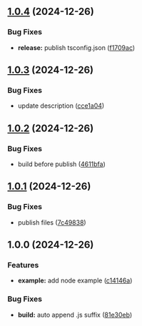## [1.0.4](https://github.com/gutenye/commander-completion-carapace/compare/v1.0.3...v1.0.4) (2024-12-26)

### Bug Fixes

* **release:** publish tsconfig.json ([f1709ac](https://github.com/gutenye/commander-completion-carapace/commit/f1709acefd70dca0f4055a8545ff6391714c1c96))

## [1.0.3](https://github.com/gutenye/commander-completion-carapace/compare/v1.0.2...v1.0.3) (2024-12-26)

### Bug Fixes

* update description ([cce1a04](https://github.com/gutenye/commander-completion-carapace/commit/cce1a04644e635d856443623b934f11cb825be6f))

## [1.0.2](https://github.com/gutenye/commander-completion-carapace/compare/v1.0.1...v1.0.2) (2024-12-26)

### Bug Fixes

* build before publish ([4611bfa](https://github.com/gutenye/commander-completion-carapace/commit/4611bfa7c4827929c5f3ea7f6b3056b9f0f36a0f))

## [1.0.1](https://github.com/gutenye/commander-completion-carapace/compare/v1.0.0...v1.0.1) (2024-12-26)

### Bug Fixes

* publish files ([7c49838](https://github.com/gutenye/commander-completion-carapace/commit/7c498380f67264e95513a90027fea828de58639a))

## 1.0.0 (2024-12-26)

### Features

* **example:** add node example ([c14146a](https://github.com/gutenye/commander-completion-carapace/commit/c14146aca02586bb9c03f50f649204407c810f16))

### Bug Fixes

* **build:** auto append .js suffix ([81e30eb](https://github.com/gutenye/commander-completion-carapace/commit/81e30ebf798ff88446f286d86d51270f5d6b4466))
